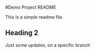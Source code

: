 #Demo  Project README

This is a simple readme file

## Heading 2

Just some updates, on a specific branch